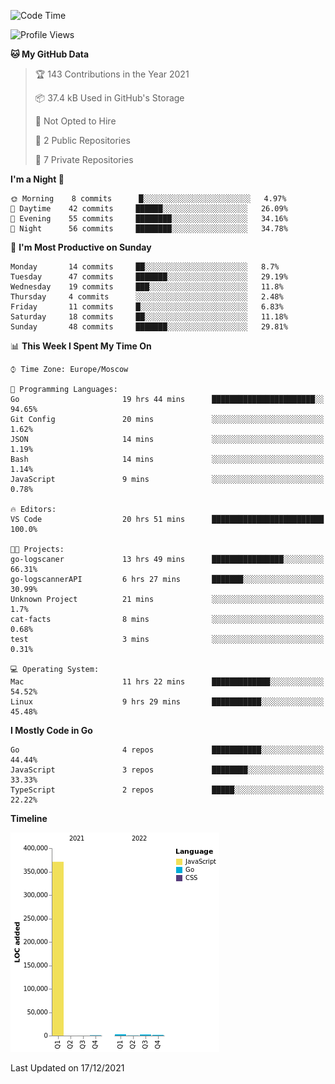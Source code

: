 <!--START_SECTION:waka-->
![Code Time](http://img.shields.io/badge/Code%20Time-65%20hrs%2044%20mins-blue)

![Profile Views](http://img.shields.io/badge/Profile%20Views-26-blue)

**🐱 My GitHub Data** 

> 🏆 143 Contributions in the Year 2021
 > 
> 📦 37.4 kB Used in GitHub's Storage 
 > 
> 🚫 Not Opted to Hire
 > 
> 📜 2 Public Repositories 
 > 
> 🔑 7 Private Repositories  
 > 
**I'm a Night 🦉** 

```text
🌞 Morning    8 commits      █░░░░░░░░░░░░░░░░░░░░░░░░   4.97% 
🌆 Daytime    42 commits     ██████░░░░░░░░░░░░░░░░░░░   26.09% 
🌃 Evening    55 commits     ████████░░░░░░░░░░░░░░░░░   34.16% 
🌙 Night      56 commits     ████████░░░░░░░░░░░░░░░░░   34.78%

```
📅 **I'm Most Productive on Sunday** 

```text
Monday       14 commits     ██░░░░░░░░░░░░░░░░░░░░░░░   8.7% 
Tuesday      47 commits     ███████░░░░░░░░░░░░░░░░░░   29.19% 
Wednesday    19 commits     ███░░░░░░░░░░░░░░░░░░░░░░   11.8% 
Thursday     4 commits      ░░░░░░░░░░░░░░░░░░░░░░░░░   2.48% 
Friday       11 commits     █░░░░░░░░░░░░░░░░░░░░░░░░   6.83% 
Saturday     18 commits     ██░░░░░░░░░░░░░░░░░░░░░░░   11.18% 
Sunday       48 commits     ███████░░░░░░░░░░░░░░░░░░   29.81%

```


📊 **This Week I Spent My Time On** 

```text
⌚︎ Time Zone: Europe/Moscow

💬 Programming Languages: 
Go                       19 hrs 44 mins      ███████████████████████░░   94.65% 
Git Config               20 mins             ░░░░░░░░░░░░░░░░░░░░░░░░░   1.62% 
JSON                     14 mins             ░░░░░░░░░░░░░░░░░░░░░░░░░   1.19% 
Bash                     14 mins             ░░░░░░░░░░░░░░░░░░░░░░░░░   1.14% 
JavaScript               9 mins              ░░░░░░░░░░░░░░░░░░░░░░░░░   0.78%

🔥 Editors: 
VS Code                  20 hrs 51 mins      █████████████████████████   100.0%

🐱‍💻 Projects: 
go-logscaner             13 hrs 49 mins      ████████████████░░░░░░░░░   66.31% 
go-logscannerAPI         6 hrs 27 mins       ███████░░░░░░░░░░░░░░░░░░   30.99% 
Unknown Project          21 mins             ░░░░░░░░░░░░░░░░░░░░░░░░░   1.7% 
cat-facts                8 mins              ░░░░░░░░░░░░░░░░░░░░░░░░░   0.68% 
test                     3 mins              ░░░░░░░░░░░░░░░░░░░░░░░░░   0.31%

💻 Operating System: 
Mac                      11 hrs 22 mins      █████████████░░░░░░░░░░░░   54.52% 
Linux                    9 hrs 29 mins       ███████████░░░░░░░░░░░░░░   45.48%

```

**I Mostly Code in Go** 

```text
Go                       4 repos             ███████████░░░░░░░░░░░░░░   44.44% 
JavaScript               3 repos             ████████░░░░░░░░░░░░░░░░░   33.33% 
TypeScript               2 repos             █████░░░░░░░░░░░░░░░░░░░░   22.22%

```


**Timeline**

![Chart not found](https://raw.githubusercontent.com/jeezft/jeezft/main/charts/bar_graph.png) 


 Last Updated on 17/12/2021
<!--END_SECTION:waka-->
